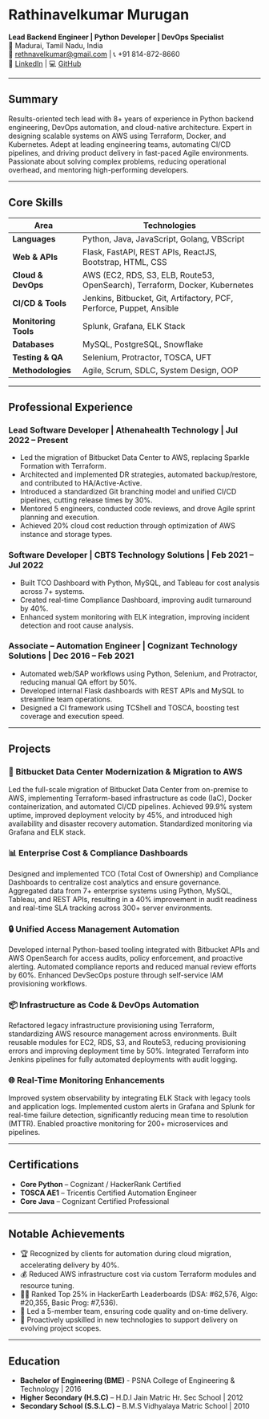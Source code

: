 # Rathinavelkumar Murugan

**Lead Backend Engineer | Python Developer | DevOps Specialist**  
📍 Madurai, Tamil Nadu, India  
📧 rethnavelkumar@gmail.com | 📞 +91 814-872-8660  
🔗 [LinkedIn](https://linkedin.com/in/rathinavelkumar) | 💻 [GitHub](https://github.com/rathinavelkumar)

---

## Summary

Results-oriented tech lead with 8+ years of experience in Python backend engineering, DevOps automation, and cloud-native architecture. Expert in designing scalable systems on AWS using Terraform, Docker, and Kubernetes. Adept at leading engineering teams, automating CI/CD pipelines, and driving product delivery in fast-paced Agile environments. Passionate about solving complex problems, reducing operational overhead, and mentoring high-performing developers.

---

## Core Skills

| **Area**             | **Technologies**                                                                 |
|----------------------|----------------------------------------------------------------------------------|
| **Languages**        |    Python, Java, JavaScript, Golang, VBScript                                       |
| **Web & APIs**       |    Flask, FastAPI, REST APIs, ReactJS, Bootstrap, HTML, CSS                         |
| **Cloud & DevOps**   |    AWS (EC2, RDS, S3, ELB, Route53, OpenSearch), Terraform, Docker, Kubernetes      |
| **CI/CD & Tools**    |    Jenkins, Bitbucket, Git, Artifactory, PCF, Perforce, Puppet, Ansible             |
| **Monitoring Tools** |    Splunk, Grafana, ELK Stack                                                       |
| **Databases**        |    MySQL, PostgreSQL, Snowflake                                                     |
| **Testing & QA**     |    Selenium, Protractor, TOSCA, UFT                                                 |
| **Methodologies**    |    Agile, Scrum, SDLC, System Design, OOP                                           |

---

## Professional Experience

### Lead Software Developer | Athenahealth Technology | Jul 2022 – Present  
- Led the migration of Bitbucket Data Center to AWS, replacing Sparkle Formation with Terraform.
- Architected and implemented DR strategies, automated backup/restore, and contributed to HA/Active-Active.
- Introduced a standardized Git branching model and unified CI/CD pipelines, cutting release times by 30%.  
- Mentored 5 engineers, conducted code reviews, and drove Agile sprint planning and execution.  
- Achieved 20% cloud cost reduction through optimization of AWS instance and storage types.

### Software Developer | CBTS Technology Solutions | Feb 2021 – Jul 2022  
- Built TCO Dashboard with Python, MySQL, and Tableau for cost analysis across 7+ systems.
- Created real-time Compliance Dashboard, improving audit turnaround by 40%.  
- Enhanced system monitoring with ELK integration, improving incident detection and root cause analysis.

### Associate – Automation Engineer | Cognizant Technology Solutions | Dec 2016 – Feb 2021  
- Automated web/SAP workflows using Python, Selenium, and Protractor, reducing manual QA effort by 50%.  
- Developed internal Flask dashboards with REST APIs and MySQL to streamline team operations.  
- Designed a CI framework using TCShell and TOSCA, boosting test coverage and execution speed.

---

## Projects

### 🚀 Bitbucket Data Center Modernization & Migration to AWS  
Led the full-scale migration of Bitbucket Data Center from on-premise to AWS, implementing Terraform-based infrastructure as code (IaC), Docker containerization, and automated CI/CD pipelines. Achieved 99.9% system uptime, improved deployment velocity by 45%, and introduced high availability and disaster recovery automation. Standardized monitoring via Grafana and ELK stack.

### 📊 Enterprise Cost & Compliance Dashboards  
Designed and implemented TCO (Total Cost of Ownership) and Compliance Dashboards to centralize cost analytics and ensure governance. Aggregated data from 7+ enterprise systems using Python, MySQL, Tableau, and REST APIs, resulting in a 40% improvement in audit readiness and real-time SLA tracking across 300+ server environments.

### 🔒 Unified Access Management Automation  
Developed internal Python-based tooling integrated with Bitbucket APIs and AWS OpenSearch for access audits, policy enforcement, and proactive alerting. Automated compliance reports and reduced manual review efforts by 60%. Enhanced DevSecOps posture through self-service IAM provisioning workflows.

### 📦 Infrastructure as Code & DevOps Automation  
Refactored legacy infrastructure provisioning using Terraform, standardizing AWS resource management across environments. Built reusable modules for EC2, RDS, S3, and Route53, reducing provisioning errors and improving deployment time by 50%. Integrated Terraform into Jenkins pipelines for fully automated deployments with audit logging.

### 🌐 Real-Time Monitoring Enhancements  
Improved system observability by integrating ELK Stack with legacy tools and application logs. Implemented custom alerts in Grafana and Splunk for real-time failure detection, significantly reducing mean time to resolution (MTTR). Enabled proactive monitoring for 200+ microservices and pipelines.

---

## Certifications

- **Core Python** – Cognizant / HackerRank Certified  
- **TOSCA AE1** – Tricentis Certified Automation Engineer  
- **Core Java** – Cognizant Certified Professional  

---

## Notable Achievements

- 🏆 Recognized by clients for automation during cloud migration, accelerating delivery by 40%.  
- 💰 Reduced AWS infrastructure cost via custom Terraform modules and resource tuning.  
- 👨‍💻 Ranked Top 25% in HackerEarth Leaderboards (DSA: #62,576, Algo: #20,355, Basic Prog: #7,536).  
- 👥 Led a 5-member team, ensuring code quality and on-time delivery.  
- 🔄 Proactively upskilled in new technologies to support delivery on evolving project scopes.

---

## Education

- **Bachelor of Engineering (BME)**  - PSNA College of Engineering & Technology | 2016       
- **Higher Secondary (H.S.C)** – H.D.I Jain Matric Hr. Sec School | 2012
- **Secondary School (S.S.L.C)** – B.M.S Vidhyalaya Matric School | 2010
